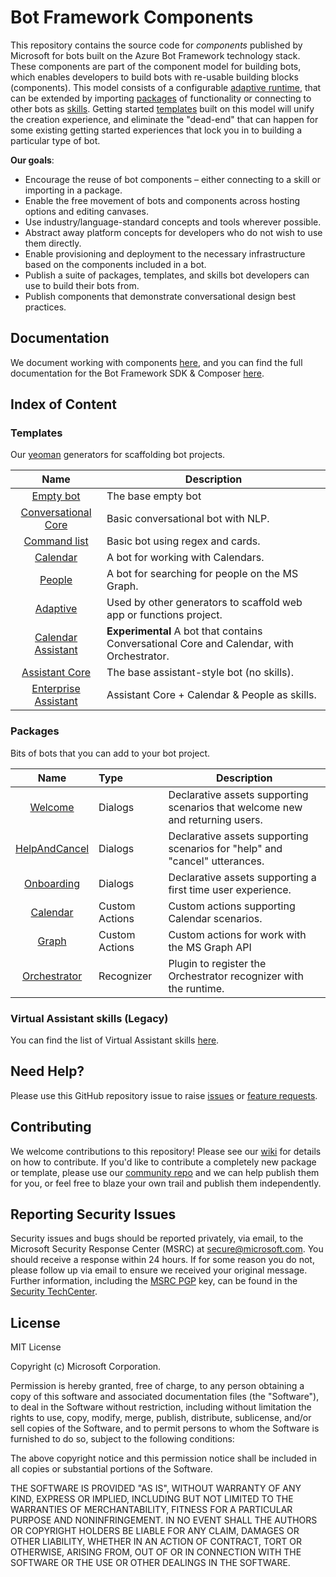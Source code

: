 # Bot Framework Components

This repository contains the source code for *components* published by Microsoft for bots built on the Azure Bot Framework technology stack. These components are part of the component model for building bots, which enables developers to build bots with re-usable building blocks (components). This model consists of a configurable [adaptive runtime](#adaptive-runtime), that can be extended by importing [packages](#packages) of functionality or connecting to other bots as [skills](#skills). Getting started [templates](#templates) built on this model will unify the creation experience, and eliminate the "dead-end" that can happen for some existing getting started experiences that lock you in to building a particular type of bot.

**Our goals**:

* Encourage the reuse of bot components – either connecting to a skill or importing in a package.
* Enable the free movement of bots and components across hosting options and editing canvases.
* Use industry/language-standard concepts and tools wherever possible.
* Abstract away platform concepts for developers who do not wish to use them directly.
* Enable provisioning and deployment to the necessary infrastructure based on the components included in a bot.
* Publish a suite of packages, templates, and skills bot developers can use to build their bots from.
* Publish components that demonstrate conversational design best practices.

## Documentation

We document working with components [here](/docs/overview.md), and you can find the full documentation for the Bot Framework SDK & Composer [here](https://aka.ms/botdocs).

## Index of Content

### Templates

Our [yeoman](https://yeoman.io) generators for scaffolding bot projects.

| Name         | Description |
|:------------:|-------------|
|[Empty bot](/generators/generator-microsoft-bot-empty) | The base empty bot |
|[Conversational Core](/generators/generator-microsoft-bot-conversational-core) | Basic conversational bot with NLP. |
|[Command list](/generators/generator-microsoft-bot-command-list) | Basic bot using regex and cards. |
|[Calendar](/generators/generator-microsoft-bot-calendar) | A bot for working with Calendars. |
|[People](/generators/generator-microsoft-bot-people) | A bot for searching for people on the MS Graph. |
|[Adaptive](/generators/generator-microsoft-bot-adaptive) | Used by other generators to scaffold web app or functions project. |
|[Calendar Assistant](/generators/generator-microsoft-bot-calendar-assistant) | **Experimental** A bot that contains Conversational Core and Calendar, with Orchestrator. |
|[Assistant Core](/generators/generator-bot-assistant-core) | The base assistant-style bot (no skills). |
|[Enterprise Assistant](/generators/generator-bot-enterprise-assistant) | Assistant Core + Calendar & People as skills. |

### Packages

Bits of bots that you can add to your bot project.

| Name         |Type   | Description |
|:------------:|:------|-------------|
|[Welcome](/packages/Welcome) | Dialogs | Declarative assets supporting scenarios that welcome new and returning users. |
|[HelpAndCancel](/packages/HelpAndCancel) | Dialogs | Declarative assets supporting scenarios for "help" and "cancel" utterances. |
|[Onboarding](/packages/onboarding) | Dialogs |Declarative assets supporting a first time user experience. |
|[Calendar](/packages/Calendar) | Custom Actions |Custom actions supporting Calendar scenarios. |
|[Graph](/packages/Graph) | Custom Actions |Custom actions for work with the MS Graph API|
|[Orchestrator](Microsoft.Bot.Builder.AI.Orchestrator) | Recognizer | Plugin to register the Orchestrator recognizer with the runtime. |

### Virtual Assistant skills (Legacy)

You can find the list of Virtual Assistant skills [here](/skills/csharp/readme.md).

## Need Help?

Please use this GitHub repository issue to raise [issues](https://github.com/Microsoft/botframework-components/issues/new?assignees=&labels=Type%3A+Bug&template=bug_report.md&title=) or [feature requests](https://github.com/Microsoft/botframework-components/issues/new?assignees=&labels=Type%3A+Feature&template=feature_request.md&title=).

## Contributing

We welcome contributions to this repository! Please see our [wiki](https://github.com/microsoft/botframework-components/wiki) for details on how to contribute. If you'd like to contribute a completely new package or template, please use our [community repo](https://github.com/BotBuilderCommunity/) and we can help publish them for you, or feel free to blaze your own trail and publish them independently.

## Reporting Security Issues

Security issues and bugs should be reported privately, via email, to the Microsoft Security Response Center (MSRC) at [secure@microsoft.com](mailto:secure@microsoft.com). You should receive a response within 24 hours. If for some reason you do not, please follow up via email to ensure we received your original message. Further information, including the [MSRC PGP](https://technet.microsoft.com/en-us/security/dn606155) key, can be found in the [Security TechCenter](https://technet.microsoft.com/en-us/security/default).

## License

MIT License

Copyright (c) Microsoft Corporation.

Permission is hereby granted, free of charge, to any person obtaining a copy
of this software and associated documentation files (the "Software"), to deal
in the Software without restriction, including without limitation the rights
to use, copy, modify, merge, publish, distribute, sublicense, and/or sell
copies of the Software, and to permit persons to whom the Software is
furnished to do so, subject to the following conditions:

The above copyright notice and this permission notice shall be included in all
copies or substantial portions of the Software.

THE SOFTWARE IS PROVIDED "AS IS", WITHOUT WARRANTY OF ANY KIND, EXPRESS OR
IMPLIED, INCLUDING BUT NOT LIMITED TO THE WARRANTIES OF MERCHANTABILITY,
FITNESS FOR A PARTICULAR PURPOSE AND NONINFRINGEMENT. IN NO EVENT SHALL THE
AUTHORS OR COPYRIGHT HOLDERS BE LIABLE FOR ANY CLAIM, DAMAGES OR OTHER
LIABILITY, WHETHER IN AN ACTION OF CONTRACT, TORT OR OTHERWISE, ARISING FROM,
OUT OF OR IN CONNECTION WITH THE SOFTWARE OR THE USE OR OTHER DEALINGS IN THE
SOFTWARE.
